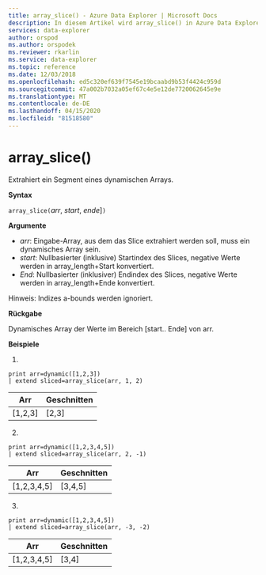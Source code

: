 ```yaml
---
title: array_slice() - Azure Data Explorer | Microsoft Docs
description: In diesem Artikel wird array_slice() in Azure Data Explorer beschrieben.
services: data-explorer
author: orspod
ms.author: orspodek
ms.reviewer: rkarlin
ms.service: data-explorer
ms.topic: reference
ms.date: 12/03/2018
ms.openlocfilehash: ed5c320ef639f7545e19bcaabd9b53f4424c959d
ms.sourcegitcommit: 47a002b7032a05ef67c4e5e12de7720062645e9e
ms.translationtype: MT
ms.contentlocale: de-DE
ms.lasthandoff: 04/15/2020
ms.locfileid: "81518580"
---
```

# <a name="array_slice"></a>array_slice()

Extrahiert ein Segment eines dynamischen Arrays.

**Syntax**

`array_slice(`*arr*, *start*, *ende*]`)`

**Argumente**

* *arr*: Eingabe-Array, aus dem das Slice extrahiert werden soll, muss ein dynamisches Array sein.
* *start*: Nullbasierter (inklusive) Startindex des Slices, negative Werte werden in array_length+Start konvertiert.
* *End*: Nullbasierter (inklusiver) Endindex des Slices, negative Werte werden in array_length+Ende konvertiert.

Hinweis: Indizes a-bounds werden ignoriert.

**Rückgabe**

Dynamisches Array der Werte im Bereich [start.. Ende] von arr.

**Beispiele**

1.
```kusto
print arr=dynamic([1,2,3]) 
| extend sliced=array_slice(arr, 1, 2)
```
|Arr|Geschnitten|
|---|---|
|[1,2,3]|[2,3]|


2.
```kusto
print arr=dynamic([1,2,3,4,5]) 
| extend sliced=array_slice(arr, 2, -1)
```
|Arr|Geschnitten|
|---|---|
|[1,2,3,4,5]|[3,4,5]|


3.
```kusto
print arr=dynamic([1,2,3,4,5]) 
| extend sliced=array_slice(arr, -3, -2)
```
|Arr|Geschnitten|
|---|---|
|[1,2,3,4,5]|[3,4]|